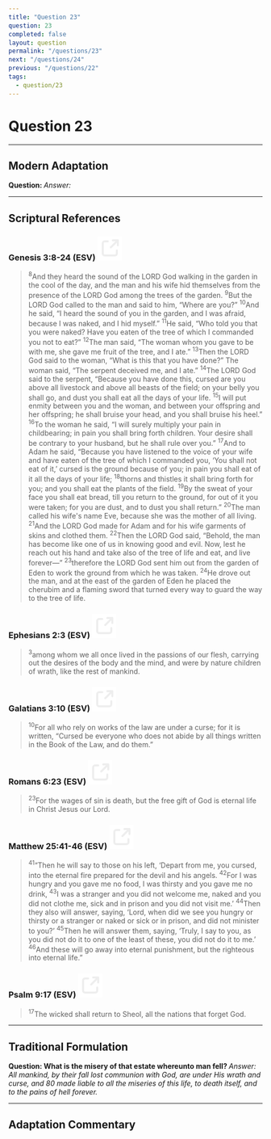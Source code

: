 ```yaml
---
title: "Question 23"
question: 23
completed: false
layout: question
permalink: "/questions/23"
next: "/questions/24"
previous: "/questions/22"
tags:
  - question/23
---
```

# Question 23
---
## Modern Adaptation
<strong>
    Question:
</strong>

<em>
    Answer:
</em>

---
## Scriptural References
### Genesis 3:8-24 (ESV) <a href="https://biblegateway.com/passage/?search=Genesis+3%3A8-24&version=ESV"><img src="/assets/svg/link.svg"/></a>
> <sup>8</sup>And they heard the sound of the LORD God walking in the garden in the cool of the day, and the man and his wife hid themselves from the presence of the LORD God among the trees of the garden.
> <sup>9</sup>But the LORD God called to the man and said to him, “Where are you?”
> <sup>10</sup>And he said, “I heard the sound of you in the garden, and I was afraid, because I was naked, and I hid myself.”
> <sup>11</sup>He said, “Who told you that you were naked? Have you eaten of the tree of which I commanded you not to eat?”
> <sup>12</sup>The man said, “The woman whom you gave to be with me, she gave me fruit of the tree, and I ate.”
> <sup>13</sup>Then the LORD God said to the woman, “What is this that you have done?” The woman said, “The serpent deceived me, and I ate.”
> <sup>14</sup>The LORD God said to the serpent, “Because you have done this, cursed are you above all livestock and above all beasts of the field; on your belly you shall go, and dust you shall eat all the days of your life.
> <sup>15</sup>I will put enmity between you and the woman, and between your offspring and her offspring; he shall bruise your head, and you shall bruise his heel.”
> <sup>16</sup>To the woman he said, “I will surely multiply your pain in childbearing; in pain you shall bring forth children. Your desire shall be contrary to your husband, but he shall rule over you.”
> <sup>17</sup>And to Adam he said, “Because you have listened to the voice of your wife and have eaten of the tree of which I commanded you, ‘You shall not eat of it,’ cursed is the ground because of you; in pain you shall eat of it all the days of your life;
> <sup>18</sup>thorns and thistles it shall bring forth for you; and you shall eat the plants of the field.
> <sup>19</sup>By the sweat of your face you shall eat bread, till you return to the ground, for out of it you were taken; for you are dust, and to dust you shall return.”
> <sup>20</sup>The man called his wife's name Eve, because she was the mother of all living.
> <sup>21</sup>And the LORD God made for Adam and for his wife garments of skins and clothed them.
> <sup>22</sup>Then the LORD God said, “Behold, the man has become like one of us in knowing good and evil. Now, lest he reach out his hand and take also of the tree of life and eat, and live forever—”
> <sup>23</sup>therefore the LORD God sent him out from the garden of Eden to work the ground from which he was taken.
> <sup>24</sup>He drove out the man, and at the east of the garden of Eden he placed the cherubim and a flaming sword that turned every way to guard the way to the tree of life.

### Ephesians 2:3 (ESV) <a href="https://biblegateway.com/passage/?search=Ephesians+2%3A3&version=ESV"><img src="/assets/svg/link.svg"/></a>
> <sup>3</sup>among whom we all once lived in the passions of our flesh, carrying out the desires of the body and the mind, and were by nature children of wrath, like the rest of mankind.

### Galatians 3:10 (ESV) <a href="https://biblegateway.com/passage/?search=Galatians+3%3A10&version=ESV"><img src="/assets/svg/link.svg"/></a>
> <sup>10</sup>For all who rely on works of the law are under a curse; for it is written, “Cursed be everyone who does not abide by all things written in the Book of the Law, and do them.”

### Romans 6:23 (ESV) <a href="https://biblegateway.com/passage/?search=Romans+6%3A23&version=ESV"><img src="/assets/svg/link.svg"/></a>
> <sup>23</sup>For the wages of sin is death, but the free gift of God is eternal life in Christ Jesus our Lord.

### Matthew 25:41-46 (ESV) <a href="https://biblegateway.com/passage/?search=Matthew+25%3A41-46&version=ESV"><img src="/assets/svg/link.svg"/></a>
> <sup>41</sup>“Then he will say to those on his left, ‘Depart from me, you cursed, into the eternal fire prepared for the devil and his angels.
> <sup>42</sup>For I was hungry and you gave me no food, I was thirsty and you gave me no drink,
> <sup>43</sup>I was a stranger and you did not welcome me, naked and you did not clothe me, sick and in prison and you did not visit me.’
> <sup>44</sup>Then they also will answer, saying, ‘Lord, when did we see you hungry or thirsty or a stranger or naked or sick or in prison, and did not minister to you?’
> <sup>45</sup>Then he will answer them, saying, ‘Truly, I say to you, as you did not do it to one of the least of these, you did not do it to me.’
> <sup>46</sup>And these will go away into eternal punishment, but the righteous into eternal life.”

### Psalm 9:17 (ESV) <a href="https://biblegateway.com/passage/?search=Psalm+9%3A17&version=ESV"><img src="/assets/svg/link.svg"/></a>
> <sup>17</sup>The wicked shall return to Sheol, all the nations that forget God.

---
## Traditional Formulation
<strong>
    Question: What is the misery of that estate whereunto man fell?
</strong>

<em>
    Answer: All mankind, by their fall lost communion with God, are under His wrath and curse, and 80 made liable to all the miseries of this life, to death itself, and to the pains of hell forever.
</em>

---
## Adaptation Commentary
